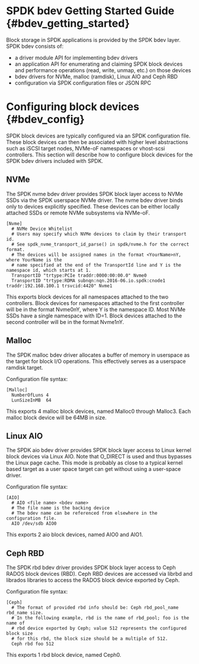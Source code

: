 # SPDK bdev Getting Started Guide {#bdev_getting_started}

Block storage in SPDK applications is provided by the SPDK bdev layer.  SPDK bdev consists of:

* a driver module API for implementing bdev drivers
* an application API for enumerating and claiming SPDK block devices and performance operations
(read, write, unmap, etc.) on those devices
* bdev drivers for NVMe, malloc (ramdisk), Linux AIO and Ceph RBD
* configuration via SPDK configuration files or JSON RPC

# Configuring block devices {#bdev_config}

SPDK block devices are typically configured via an SPDK configuration file.  These block devices
can then be associated with higher level abstractions such as iSCSI target nodes, NVMe-oF namespaces
or vhost-scsi controllers.  This section will describe how to configure block devices for the
SPDK bdev drivers included with SPDK.

## NVMe

The SPDK nvme bdev driver provides SPDK block layer access to NVMe SSDs via the SPDK userspace
NVMe driver.  The nvme bdev driver binds only to devices explicitly specified.  These devices
can be either locally attached SSDs or remote NVMe subsystems via NVMe-oF.

~~~
[Nvme]
  # NVMe Device Whitelist
  # Users may specify which NVMe devices to claim by their transport id.
  # See spdk_nvme_transport_id_parse() in spdk/nvme.h for the correct format.
  # The devices will be assigned names in the format <YourName>nY, where YourName is the
  # name specified at the end of the TransportId line and Y is the namespace id, which starts at 1.
  TransportID "trtype:PCIe traddr:0000:00:00.0" Nvme0
  TransportID "trtype:RDMA subnqn:nqn.2016-06.io.spdk:cnode1 traddr:192.168.100.1 trsvcid:4420" Nvme1
~~~

This exports block devices for all namespaces attached to the two controllers.  Block devices
for namespaces attached to the first controller will be in the format Nvme0nY, where Y is
the namespace ID.  Most NVMe SSDs have a single namespace with ID=1.  Block devices attached to
the second controller will be in the format Nvme1nY.

## Malloc

The SPDK malloc bdev driver allocates a buffer of memory in userspace as the target for block I/O
operations.  This effectively serves as a userspace ramdisk target.

Configuration file syntax:
~~~
[Malloc]
  NumberOfLuns 4
  LunSizeInMB  64
~~~

This exports 4 malloc block devices, named Malloc0 through Malloc3.  Each malloc block device will
be 64MB in size.

## Linux AIO

The SPDK aio bdev driver provides SPDK block layer access to Linux kernel block devices via Linux AIO.
Note that O_DIRECT is used and thus bypasses the Linux page cache. This mode is probably as close to
a typical kernel based target as a user space target can get without using a user-space driver.

Configuration file syntax:

~~~
[AIO]
  # AIO <file name> <bdev name>
  # The file name is the backing device
  # The bdev name can be referenced from elsewhere in the configuration file.
  AIO /dev/sdb AIO0
~~~

This exports 2 aio block devices, named AIO0 and AIO1.

## Ceph RBD

The SPDK rbd bdev driver provides SPDK block layer access to Ceph RADOS block devices (RBD).  Ceph
RBD devices are accessed via librbd and librados libraries to access the RADOS block device
exported by Ceph.

Configuration file syntax:

~~~
[Ceph]
  # The format of provided rbd info should be: Ceph rbd_pool_name rbd_name size.
  # In the following example, rbd is the name of rbd_pool; foo is the name of
  # rbd device exported by Ceph; value 512 represents the configured block size
  # for this rbd, the block size should be a multiple of 512.
  Ceph rbd foo 512
~~~

This exports 1 rbd block device, named Ceph0.
